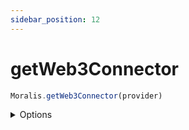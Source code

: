 ```yaml
---
sidebar_position: 12
---
```


# getWeb3Connector


```js
Moralis.getWeb3Connector(provider)
```
<details><summary>Options</summary><br/>

- `provider`
  
</details>

